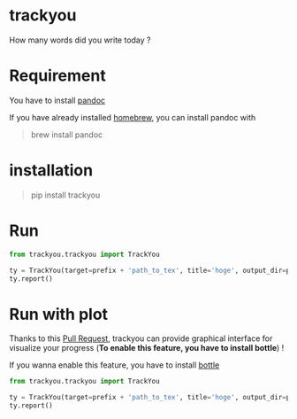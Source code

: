 # trackyou

How many words did you write today ?

# Requirement

You have to install [pandoc](http://pandoc.org/)

If you have already installed [homebrew](http://brew.sh/), you can install pandoc with

> brew install pandoc


# installation

> pip install trackyou


# Run

```python
from trackyou.trackyou import TrackYou

ty = TrackYou(target=prefix + 'path_to_tex', title='hoge', output_dir=prefix + 'dir_output' + '/')
ty.report()
```


# Run with plot

Thanks to this [Pull Request](https://github.com/himkt/trackyou/pull/1), trackyou can provide graphical interface for visualize your progress (__To enable this feature, you have to install bottle__) !

If you wanna enable this feature, you have to install [bottle](http://bottlepy.org/docs/dev/)

```python
from trackyou.trackyou import TrackYou

ty = TrackYou(target=prefix + 'path_to_tex', title='hoge', output_dir=prefix + 'dir_output' + '/', plot_feature=True)
ty.report()
```
